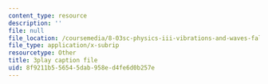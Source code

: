 ```yaml
---
content_type: resource
description: ''
file: null
file_location: /coursemedia/8-03sc-physics-iii-vibrations-and-waves-fall-2016/8f9211b556545dab958ed4fe6d0b257e_fTACO13q2oU.vtt
file_type: application/x-subrip
resourcetype: Other
title: 3play caption file
uid: 8f9211b5-5654-5dab-958e-d4fe6d0b257e
---
```


